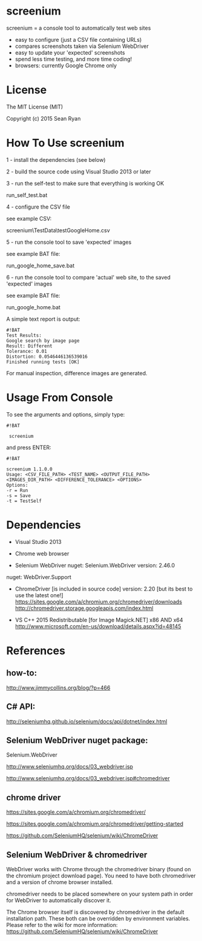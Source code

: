 screenium
=========

screenium = a console tool to automatically test web sites

- easy to configure (just a CSV file containing URLs) 
- compares screenshots taken via Selenium WebDriver
- easy to update your 'expected' screenshots
- spend less time testing, and more time coding!
- browsers: currently Google Chrome only

License
=======
The MIT License (MIT)

Copyright (c) 2015 Sean Ryan

How To Use screenium
====================
1 - install the dependencies (see below)

2 - build the source code using Visual Studio 2013 or later

3 - run the self-test to make sure that everything is working OK

run_self_test.bat

4 - configure the CSV file

see example CSV: 

screenium\TestData\testGoogleHome.csv

5 - run the console tool to save 'expected' images

see example BAT file:

run_google_home_save.bat

6 - run the console tool to compare 'actual' web site, to the saved 'expected' images

see example BAT file: 

run_google_home.bat

A simple text report is output:

```
#!BAT
Test Results:
Google search by image page
Result: Different
Tolerance: 0.01
Distortion: 0.0546446136539016
Finished running tests [OK]
```

For manual inspection, difference images are generated.

Usage From Console
==================
To see the arguments and options, simply type:


```
#!BAT

 screenium
```

 and press ENTER:
 

```
#!BAT

screenium 1.1.0.0
Usage: <CSV_FILE_PATH> <TEST_NAME> <OUTPUT_FILE_PATH> <IMAGES_DIR_PATH> <DIFFERENCE_TOLERANCE> <OPTIONS>
Options:
-r = Run
-s = Save
-t = TestSelf
```


Dependencies
============
- Visual Studio 2013
- Chrome web browser

- Selenium WebDriver
nuget: Selenium.WebDriver
version: 2.46.0

nuget: WebDriver.Support

- ChromeDriver [is included in source code]
version: 2.20 [but its best to use the latest one!]
https://sites.google.com/a/chromium.org/chromedriver/downloads
http://chromedriver.storage.googleapis.com/index.html

- VS C++ 2015 Redistributable [for Image Magick.NET]
x86 AND x64
http://www.microsoft.com/en-us/download/details.aspx?id=48145

References
==========

how-to:
-------
http://www.jimmycollins.org/blog/?p=466

C# API:
-------
http://seleniumhq.github.io/selenium/docs/api/dotnet/index.html

Selenium WebDriver nuget package:
---------------------------------
Selenium.WebDriver

http://www.seleniumhq.org/docs/03_webdriver.jsp

http://www.seleniumhq.org/docs/03_webdriver.jsp#chromedriver 
 
chrome driver
-------------
https://sites.google.com/a/chromium.org/chromedriver/

https://sites.google.com/a/chromium.org/chromedriver/getting-started

https://github.com/SeleniumHQ/selenium/wiki/ChromeDriver

Selenium WebDriver & chromedriver
---------------------------------
WebDriver works with Chrome through the chromedriver binary (found on the chromium project download page). You need to have both chromedriver and a version of chrome browser installed.

chromedriver needs to be placed somewhere on your system path in order for WebDriver to automatically discover it.

The Chrome browser itself is discovered by chromedriver in the default installation path.
These both can be overridden by environment variables. 
Please refer to the wiki for more information:
https://github.com/SeleniumHQ/selenium/wiki/ChromeDriver
